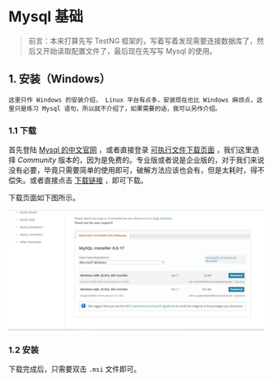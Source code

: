 # Mysql 基础

> 前言：本来打算先写 TestNG 框架的，写着写着发现需要连接数据库了，然后又开始读取配置文件了，最后现在先写写 Mysql 的使用。

## 1. 安装（Windows）

``` text
这里只作 Windows 的安装介绍， Linux 平台有点多，安装现在也比 Windows 麻烦点，这里只是练习 Mysql 语句，所以就不介绍了，如果需要的话，我可以另作介绍。
```

### 1.1 下载

首先登陆 [Mysql 的中文官网](https://www.mysql.com/cn/) ，或者直接登录 [可执行文件下载页面](https://dev.mysql.com/downloads/windows/installer/8.0.html) ，我们这里选择 *Community* 版本的，因为是免费的。专业版或者说是企业版的，对于我们来说没有必要，毕竟只需要简单的使用即可，破解方法应该也会有，但是太耗时，得不偿失。或者直接点击 [下载链接](https://dev.mysql.com/get/Downloads/MySQLInstaller/mysql-installer-community-8.0.17.0.msi) ，即可下载。

下载页面如下图所示。

![mysql下载](pic/mysql下载.png)

### 1.2 安装

下载完成后，只需要双击 `.msi` 文件即可。